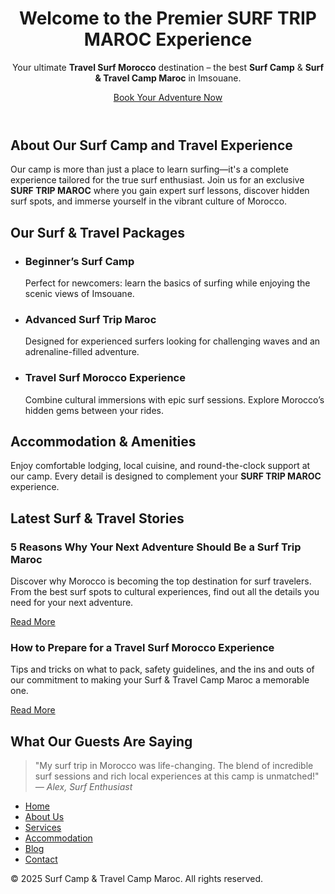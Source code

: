 <!DOCTYPE html>
<html lang="en">
<head>
  <meta charset="UTF-8">
  <meta name="viewport" content="width=device-width, initial-scale=1.0">
  <!-- Title with primary keywords -->
  <title>SURF TRIP MAROC | Travel Surf Morocco | Premier Surf Camp & Travel Camp Maroc</title>
  <!-- Meta Description including keywords -->
  <meta name="description" content="Join our premier Surf Camp in Imsouane, Morocco for an unforgettable SURF TRIP MAROC experience. We offer the best surf lessons and travel packages for an ultimate travel surf Morocco adventure at our Surf & Travel Camp Maroc.">
  <!-- Meta Keywords (use sparingly as many search engines favor contextual usage) -->
  <meta name="keywords" content="SURF TRIP MAROC, TRAVEL SURF MOROCCO, Surf Camp, Surf & Travel Camp Maroc, Morocco surf adventure, Imsouane surf camp, surf lessons Morocco">
  <link rel="stylesheet" href="styles.css">
</head>
<body>
  <!-- Header Section with Keywords -->
  <header>
    <h1>Welcome to the Premier SURF TRIP MAROC Experience</h1>
    <p>Your ultimate <strong>Travel Surf Morocco</strong> destination – the best <strong>Surf Camp</strong> &amp; <strong>Surf & Travel Camp Maroc</strong> in Imsouane.</p>
    <a href="booking.html" class="cta-button">Book Your Adventure Now</a>
  </header>
  
  <!-- About Section -->
  <section id="about-us">
    <h2>About Our Surf Camp and Travel Experience</h2>
    <p>
      Our camp is more than just a place to learn surfing—it's a complete experience tailored for the true surf enthusiast. Join us for an exclusive <strong>SURF TRIP MAROC</strong> where you gain expert surf lessons, discover hidden surf spots, and immerse yourself in the vibrant culture of Morocco.
    </p>
  </section>

  <!-- Services & Packages Section -->
  <section id="services">
    <h2>Our Surf & Travel Packages</h2>
    <ul>
      <li>
        <h3>Beginner’s Surf Camp</h3>
        <p>Perfect for newcomers: learn the basics of surfing while enjoying the scenic views of Imsouane.</p>
      </li>
      <li>
        <h3>Advanced Surf Trip Maroc</h3>
        <p>Designed for experienced surfers looking for challenging waves and an adrenaline-filled adventure.</p>
      </li>
      <li>
        <h3>Travel Surf Morocco Experience</h3>
        <p>Combine cultural immersions with epic surf sessions. Explore Morocco’s hidden gems between your rides.</p>
      </li>
    </ul>
  </section>

  <!-- Accommodation & Amenities Section -->
  <section id="accommodation">
    <h2>Accommodation & Amenities</h2>
    <p>
      Enjoy comfortable lodging, local cuisine, and round-the-clock support at our camp. Every detail is designed to complement your <strong>SURF TRIP MAROC</strong> experience.
    </p>
  </section>

  <!-- Blog/News Section for Long-Tail Keywords -->
  <section id="blog">
    <h2>Latest Surf & Travel Stories</h2>
    <article>
      <h3>5 Reasons Why Your Next Adventure Should Be a Surf Trip Maroc</h3>
      <p>Discover why Morocco is becoming the top destination for surf travelers. From the best surf spots to cultural experiences, find out all the details you need for your next adventure.</p>
      <a href="blog/surf-trip-maroc.html">Read More</a>
    </article>
    <article>
      <h3>How to Prepare for a Travel Surf Morocco Experience</h3>
      <p>Tips and tricks on what to pack, safety guidelines, and the ins and outs of our commitment to making your Surf & Travel Camp Maroc a memorable one.</p>
      <a href="blog/travel-surf-morocco.html">Read More</a>
    </article>
  </section>

  <!-- Testimonials / Reviews Section -->
  <section id="testimonials">
    <h2>What Our Guests Are Saying</h2>
    <blockquote>
      "My surf trip in Morocco was life-changing. The blend of incredible surf sessions and rich local experiences at this camp is unmatched!"  
      <cite>— Alex, Surf Enthusiast</cite>
    </blockquote>
  </section>

  <!-- Footer with Navigation -->
  <footer>
    <nav>
      <ul>
        <li><a href="index.html">Home</a></li>
        <li><a href="about.html">About Us</a></li>
        <li><a href="services.html">Services</a></li>
        <li><a href="accommodation.html">Accommodation</a></li>
        <li><a href="blog.html">Blog</a></li>
        <li><a href="contact.html">Contact</a></li>
      </ul>
    </nav>
    <p>&copy; 2025 Surf Camp &amp; Travel Camp Maroc. All rights reserved.</p>
  </footer>
</body>
</html>
